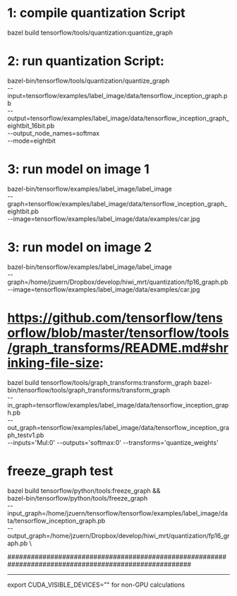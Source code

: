 # 1: compile quantization Script
bazel build tensorflow/tools/quantization:quantize_graph

# 2: run quantization Script:
bazel-bin/tensorflow/tools/quantization/quantize_graph \
--input=tensorflow/examples/label_image/data/tensorflow_inception_graph.pb \
--output=tensorflow/examples/label_image/data/tensorflow_inception_graph_eightbit_16bit.pb \
--output_node_names=softmax \
--mode=eightbit

# 3: run model on image 1
bazel-bin/tensorflow/examples/label_image/label_image \
--graph=tensorflow/examples/label_image/data/tensorflow_inception_graph_eightbit.pb \
--image=tensorflow/examples/label_image/data/examples/car.jpg

# 3: run model on image 2
bazel-bin/tensorflow/examples/label_image/label_image \
--graph=/home/jzuern/Dropbox/develop/hiwi_mrt/quantization/fp16_graph.pb \
--image=tensorflow/examples/label_image/data/examples/car.jpg

# https://github.com/tensorflow/tensorflow/blob/master/tensorflow/tools/graph_transforms/README.md#shrinking-file-size:

bazel build tensorflow/tools/graph_transforms:transform_graph
bazel-bin/tensorflow/tools/graph_transforms/transform_graph \
--in_graph=tensorflow/examples/label_image/data/tensorflow_inception_graph.pb \
--out_graph=tensorflow/examples/label_image/data/tensorflow_inception_graph_testv1.pb \
--inputs='Mul:0' --outputs='softmax:0' --transforms='quantize_weights'


# freeze_graph test

bazel build tensorflow/python/tools:freeze_graph && \
bazel-bin/tensorflow/python/tools/freeze_graph \
--input_graph=/home/jzuern/tensorflow/tensorflow/examples/label_image/data/tensorflow_inception_graph.pb \
--output_graph=/home/jzuern/Dropbox/develop/hiwi_mrt/quantization/fp16_graph.pb \

#######################################################################################################


------------------------------

 export  CUDA_VISIBLE_DEVICES="" for non-GPU calculations
